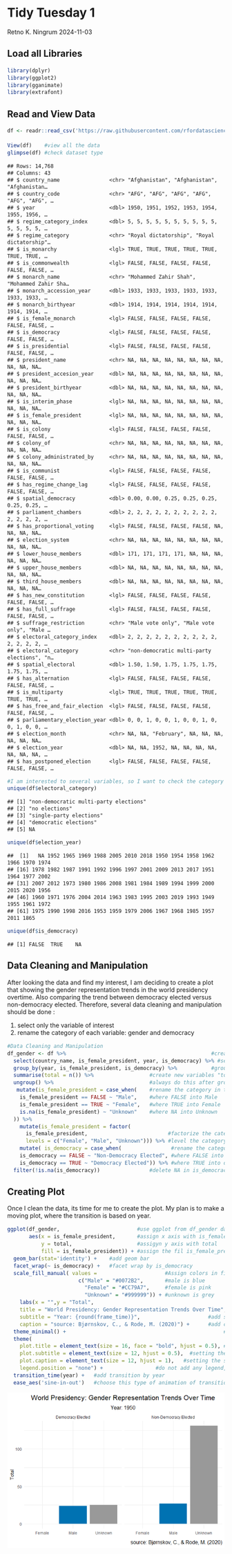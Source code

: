 Tidy Tuesday 1
================
Retno K. Ningrum
2024-11-03

## Load all Libraries

``` r
library(dplyr)
library(ggplot2)
library(gganimate)
library(extrafont)
```

## Read and View Data

``` r
df <- readr::read_csv('https://raw.githubusercontent.com/rfordatascience/tidytuesday/master/data/2024/2024-11-05/democracy_data.csv')

View(df)    #view all the data
glimpse(df) #check dataset type
```

    ## Rows: 14,768
    ## Columns: 43
    ## $ country_name                <chr> "Afghanistan", "Afghanistan", "Afghanistan…
    ## $ country_code                <chr> "AFG", "AFG", "AFG", "AFG", "AFG", "AFG", …
    ## $ year                        <dbl> 1950, 1951, 1952, 1953, 1954, 1955, 1956, …
    ## $ regime_category_index       <dbl> 5, 5, 5, 5, 5, 5, 5, 5, 5, 5, 5, 5, 5, 5, …
    ## $ regime_category             <chr> "Royal dictatorship", "Royal dictatorship"…
    ## $ is_monarchy                 <lgl> TRUE, TRUE, TRUE, TRUE, TRUE, TRUE, TRUE, …
    ## $ is_commonwealth             <lgl> FALSE, FALSE, FALSE, FALSE, FALSE, FALSE, …
    ## $ monarch_name                <chr> "Mohammed Zahir Shah", "Mohammed Zahir Sha…
    ## $ monarch_accession_year      <dbl> 1933, 1933, 1933, 1933, 1933, 1933, 1933, …
    ## $ monarch_birthyear           <dbl> 1914, 1914, 1914, 1914, 1914, 1914, 1914, …
    ## $ is_female_monarch           <lgl> FALSE, FALSE, FALSE, FALSE, FALSE, FALSE, …
    ## $ is_democracy                <lgl> FALSE, FALSE, FALSE, FALSE, FALSE, FALSE, …
    ## $ is_presidential             <lgl> FALSE, FALSE, FALSE, FALSE, FALSE, FALSE, …
    ## $ president_name              <chr> NA, NA, NA, NA, NA, NA, NA, NA, NA, NA, NA…
    ## $ president_accesion_year     <dbl> NA, NA, NA, NA, NA, NA, NA, NA, NA, NA, NA…
    ## $ president_birthyear         <dbl> NA, NA, NA, NA, NA, NA, NA, NA, NA, NA, NA…
    ## $ is_interim_phase            <lgl> NA, NA, NA, NA, NA, NA, NA, NA, NA, NA, NA…
    ## $ is_female_president         <lgl> NA, NA, NA, NA, NA, NA, NA, NA, NA, NA, NA…
    ## $ is_colony                   <lgl> FALSE, FALSE, FALSE, FALSE, FALSE, FALSE, …
    ## $ colony_of                   <chr> NA, NA, NA, NA, NA, NA, NA, NA, NA, NA, NA…
    ## $ colony_administrated_by     <chr> NA, NA, NA, NA, NA, NA, NA, NA, NA, NA, NA…
    ## $ is_communist                <lgl> FALSE, FALSE, FALSE, FALSE, FALSE, FALSE, …
    ## $ has_regime_change_lag       <lgl> FALSE, FALSE, FALSE, FALSE, FALSE, FALSE, …
    ## $ spatial_democracy           <dbl> 0.00, 0.00, 0.25, 0.25, 0.25, 0.25, 0.25, …
    ## $ parliament_chambers         <dbl> 2, 2, 2, 2, 2, 2, 2, 2, 2, 2, 2, 2, 2, 2, …
    ## $ has_proportional_voting     <lgl> FALSE, FALSE, FALSE, FALSE, NA, NA, NA, NA…
    ## $ election_system             <chr> NA, NA, NA, NA, NA, NA, NA, NA, NA, NA, NA…
    ## $ lower_house_members         <dbl> 171, 171, 171, 171, NA, NA, NA, NA, NA, NA…
    ## $ upper_house_members         <dbl> NA, NA, NA, NA, NA, NA, NA, NA, NA, NA, NA…
    ## $ third_house_members         <dbl> NA, NA, NA, NA, NA, NA, NA, NA, NA, NA, NA…
    ## $ has_new_constitution        <lgl> FALSE, FALSE, FALSE, FALSE, FALSE, FALSE, …
    ## $ has_full_suffrage           <lgl> FALSE, FALSE, FALSE, FALSE, FALSE, FALSE, …
    ## $ suffrage_restriction        <chr> "Male vote only", "Male vote only", "Male …
    ## $ electoral_category_index    <dbl> 2, 2, 2, 2, 2, 2, 2, 2, 2, 2, 2, 2, 2, 2, …
    ## $ electoral_category          <chr> "non-democratic multi-party elections", "n…
    ## $ spatial_electoral           <dbl> 1.50, 1.50, 1.75, 1.75, 1.75, 1.75, 1.75, …
    ## $ has_alternation             <lgl> FALSE, FALSE, FALSE, FALSE, FALSE, FALSE, …
    ## $ is_multiparty               <lgl> TRUE, TRUE, TRUE, TRUE, TRUE, TRUE, TRUE, …
    ## $ has_free_and_fair_election  <lgl> FALSE, FALSE, FALSE, FALSE, FALSE, FALSE, …
    ## $ parliamentary_election_year <dbl> 0, 0, 1, 0, 0, 1, 0, 0, 1, 0, 0, 1, 0, 0, …
    ## $ election_month              <chr> NA, NA, "February", NA, NA, NA, NA, NA, NA…
    ## $ election_year               <dbl> NA, NA, 1952, NA, NA, NA, NA, NA, NA, NA, …
    ## $ has_postponed_election      <lgl> FALSE, FALSE, FALSE, FALSE, FALSE, FALSE, …

``` r
#I am interested to several variables, so I want to check the category of each variable of interest with unique() function. 
unique(df$electoral_category) 
```

    ## [1] "non-democratic multi-party elections"
    ## [2] "no elections"                        
    ## [3] "single-party elections"              
    ## [4] "democratic elections"                
    ## [5] NA

``` r
unique(df$election_year)
```

    ##  [1]   NA 1952 1965 1969 1988 2005 2010 2018 1950 1954 1958 1962 1966 1970 1974
    ## [16] 1978 1982 1987 1991 1992 1996 1997 2001 2009 2013 2017 1951 1964 1977 2002
    ## [31] 2007 2012 1973 1980 1986 2008 1981 1984 1989 1994 1999 2000 2015 2020 1956
    ## [46] 1960 1971 1976 2004 2014 1963 1983 1995 2003 2019 1993 1949 1955 1961 1972
    ## [61] 1975 1990 1998 2016 1953 1959 1979 2006 1967 1968 1985 1957 2011 1865

``` r
unique(df$is_democracy)
```

    ## [1] FALSE  TRUE    NA

## Data Cleaning and Manipulation

After looking the data and find my interest, I am deciding to create a
plot that showing the gender representation trends in the world
presidency overtime. Also comparing the trend between democracy elected
versus non-democracy elected. Therefore, several data cleaning and
manipulation should be done :  
1. select only the variable of interest  
2. rename the category of each variable: gender and democracy

``` r
#Data Cleaning and Manipulation
df_gender <- df %>%                                               #create dataset by using "df" data
  select(country_name, is_female_president, year, is_democracy) %>% #select these variables
  group_by(year, is_female_president, is_democracy) %>%           #group by these variables
  summarise(total = n()) %>%                  #create new variables "total" and summarize data found
  ungroup() %>%                               #always do this after grouping
   mutate(is_female_president = case_when(    #rename the category in the "is_female_president"
    is_female_president == FALSE ~ "Male",    #where FALSE into Male
    is_female_president == TRUE ~ "Female",   #where TRUE into Female
    is.na(is_female_president) ~ "Unknown"    #where NA into Unknown
  )) %>%
    mutate(is_female_president = factor(    
      is_female_president,                          #factorize the category as I want to use levels
      levels = c("Female", "Male", "Unknown"))) %>% #level the category, as I want female come first
    mutate( is_democracy = case_when(                #rename the category in is_democracy
    is_democracy == FALSE ~ "Non-Democracy Elected", #where FALSE into non-democracy elected
    is_democracy == TRUE ~ "Democracy Elected")) %>% #where TRUE into democracy elected
  filter(!is.na(is_democracy))                #delete NA in is_democracy
```

## Creating Plot

Once I clean the data, its time for me to create the plot. My plan is to
make a moving plot, where the transition is based on year.

``` r
ggplot(df_gender,                         #use ggplot from df_gender dataset
       aes(x = is_female_president,       #assign x axis with is_female_president
           y = total,                     #assigyn y axis with total
           fill = is_female_president)) + #assign the fil is_female_president, dealing with color 
  geom_bar(stat='identity') +    #add geom bar
  facet_wrap(~ is_democracy) +   #facet wrap by is_democracy
  scale_fill_manual( values =                      #Assign colors in fill
                       c("Male" = "#0072B2",       #male is blue
                         "Female" = "#CC79A7",     #female is pink
                         "Unknown" = "#999999")) + #unknown is grey
    labs(x = "",y = "Total",                                           #add label in y axis
    title = "World Presidency: Gender Representation Trends Over Time",#add title
    subtitle = "Year: {round(frame_time)}",                      #add subtitle, and round the year
    caption = "source: Bjørnskov, C., & Rode, M. (2020)") +      #add caption of source
  theme_minimal() +                                                   #use this theme type
  theme(
    plot.title = element_text(size = 16, face = "bold", hjust = 0.5), #setting the size, location of title
    plot.subtitle = element_text(size = 12, hjust = 0.5),  #setting the size, location of subtitle
    plot.caption = element_text(size = 12, hjust = 1),   #setting the size, location of caption
    legend.position = "none") +                 #do not add any legend, as color in bar is obvious
  transition_time(year) +   #add transition by year
  ease_aes('sine-in-out')   #choose this type of animation of transition
```

<img src="../output/Plot_name-1.gif" style="display: block; margin: auto;" />
